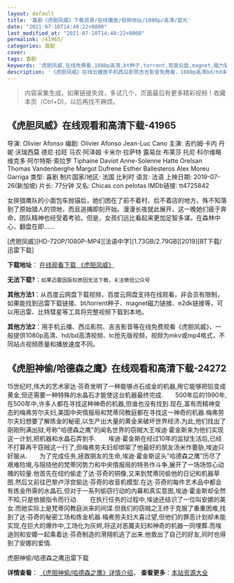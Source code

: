 ```yaml
---
layout: default
title: '喜剧《虎胆凤威》下载资源/在线播放/视频地址/1080p/高清/蓝光'
date: "2021-07-10T14:40:22+0800"
last_modified_at: "2021-07-10T14:40:22+0800"
permalink: /41965/
categories: 喜剧
cover:
tags: 喜剧
keywords: '虎胆凤威,在线免费看,1080p高清,bt种子,torrent,百度云盘,magnet,磁力链,迅雷下载资源'
description: '《虎胆凤威》在线云播放手机西瓜影院吉吉影音免费看，1080p高清bd/hd未删减完整版和tc抢先枪版，mkv/mp4格式，附带bt/torrent种子、magnet/磁力链、百度云盘、网盘资源迅雷下载链接'
---
```


>内容采集生成，如果链接失效，多试几个，页面最后有更多精彩视频！收藏本页（Ctrl+D)，以后再找不麻烦。


## 《虎胆凤威》在线观看和高清下载-41965

导演: Olivier Afonso 编剧: Olivier Afonso Jean-Luc Cano 主演: 吉约姆·卡内 丹妮·沃瑞西莫 德尼·拉旺 马农·阿泽姆 卡米尔·拉萨特 露易丝·布莱莎 托尼·科尔维略 维克多·阿尔特斯·索拉罗 Tiphaine Daviot Anne-Solenne Hatte Orelsan Thomas Vandenberghe Margot Dufrene Esther Ballesteros Alex Moreu Garriga 类型: 喜剧 制片国家/地区: 法国 比利时 语言: 法语 上映日期: 2019-07-26(新加坡) 片长: 77分钟 又名: Chicas con pelotas IMDb链接: tt4725842

女排猎鹰队的小面包车抛锚后，她们困在了前不着村、后不着店的地方。殊不知落到了原始猎人的领地，而且追捕即刻开始。漫漫长夜就此展开，这一晚她们疲于奔命，团队精神也经受着考验。但是，女孩们远比看起来更加足智多谋。在森林中心，翻盘在即……


[虎胆凤威][HD-720P/1080P-MP4][法语中字][1.73GB/2.79GB][2019][BT下载/迅雷下载]

**下载地址**： [在线观看下载 《虎胆凤威》](https://www.btdx8.com/torrent/hdfw_2019.html) 


**无法下载?**：`如果迅雷因版权原因无法下载，关注微信公众号 `

**其他方法1**：从百度云网盘下载视频，百度云网盘支持在线观看，非会员有限制，如果能找到迅雷下载链接、bt/torrent种子、magnet磁力链接、e2dk链接等，可以用迅雷、比特彗星等工具将完整视频下载到本地。

**其他方法2**：用手机云播、西瓜影院、吉吉影音等在线免费观看《虎胆凤威》，一般提供1080p高清、hd/bd高清视频、tc抢先版视频，视频为mkv或mp4格式，不同站点视频质量和播放速度不同。


## 《虎胆神偷/哈德森之鹰》在线观看和高清下载-24272

15世纪时,伟大的艺术家达&middot;芬奇发明了一种能够点石成金的机器,用它能够把铅变成黄金,但还需要一种特殊的水晶石才能使这台机器最终完成.　　500年后的1990年,在500年中,许多人都在寻找这种神奇的机器,但谁也没有找到.现在,富有而精神变态的梅弗劳尔夫妇,美国中央情报局和梵蒂冈教庭都在寻找这一神奇的机器.梅弗劳尔夫妇想要了解炼金的秘密,以生产出大量的黄金来破坏世界经济.为此,他们找出了刚刚刑满出狱,号称"哈德森之鹰"的闻名世界的窃贼大王埃迪·霍金斯来为他们实现这一计划,把机器和水晶石弄到手.　　埃迪·霍金斯在经过10年的监狱生活后,已经不打算再干窃贼这一行了,但梅弗劳夫妇却绑架了他最好的朋友汤米作要胁,埃迪只好服从.　　为了完成任务,拯救朋友的生命,埃迪·霍金斯这头"哈德森之鹰"历尽了艰难险境,与阻挠他的梵蒂冈势力和中央情报局的特务作斗争,展开了一场场惊心动魄的较量.他首先在纽约偷走了达·芬奇的铜像,又来到梵蒂冈偷他的日记和机器草图.然后又前往巴黎卢浮宫偷达&middot;芬奇的收音机模型.在达·芬奇的每件艺术品中都会有炼金所需的水晶石,但对于一系列偷窃行动的内幕和真实意图,埃迪·霍金斯却全然不知,只是依据指令而行动.　　在执行任务的过程中,埃迪还结识了一位叫安娜的美女.而她实际上是梵蒂冈教庭派来的间谍.但我们的窃贼之王终于克服了重重困难,找到了达·芬奇的秘密工场和炼金机器.梅弗劳夫妇大喜过望,但他们的罪恶计划却未能实现,在巨大的爆炸中,工场化为灰烬,将这对恶魔夫妇和神奇的机器一同埋葬.而埃迪则和安娜一起乘着达&middot;芬奇制造的滑翔机逃了出来.他救出了自己的好友,同时也得到了安娜的爱情.


虎胆神偷/哈德森之鹰迅雷下载

**详情查看**： [《虎胆神偷/哈德森之鹰》详情介绍](/movie/24272/)， **查看更多**：[本站资源大全](/movie/t/all/)

